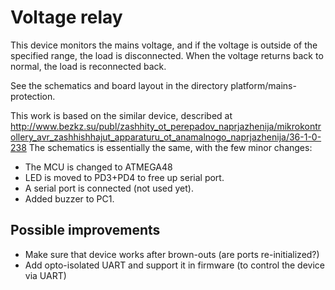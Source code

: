 Voltage relay
================================================================================

This device monitors the mains voltage,
and if the voltage is outside of the specified range, the load is disconnected.
When the voltage returns back to normal, the load is reconnected back.

See the schematics and board layout in the directory platform/mains-protection.

This work is based on the similar device, described at
http://www.bezkz.su/publ/zashhity_ot_perepadov_naprjazhenija/mikrokontrollery_avr_zashhishhajut_apparaturu_ot_anamalnogo_naprjazhenija/36-1-0-238
The schematics is essentially the same, with the few minor changes:

- The MCU is changed to ATMEGA48
- LED is moved to PD3+PD4 to free up serial port.
- A serial port is connected (not used yet).
- Added buzzer to PC1.

Possible improvements
--------------------------------------------------------------------------------
- Make sure that device works after brown-outs (are ports re-initialized?)
- Add opto-isolated UART and support it in firmware (to control the device via UART)
